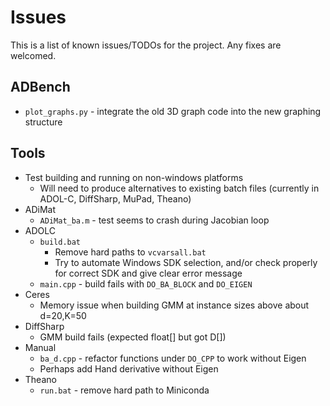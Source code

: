 # Issues

This is a list of known issues/TODOs for the project. Any fixes are welcomed.

## ADBench

- `plot_graphs.py` - integrate the old 3D graph code into the new graphing structure

## Tools

- Test building and running on non-windows platforms
    - Will need to produce alternatives to existing batch files (currently in ADOL-C, DiffSharp, MuPad, Theano)
- ADiMat
    - `ADiMat_ba.m` - test seems to crash during Jacobian loop
- ADOLC
    - `build.bat`
        - Remove hard paths to `vcvarsall.bat`
        - Try to automate Windows SDK selection, and/or check properly for correct SDK and give clear error message
    - `main.cpp` - build fails with `DO_BA_BLOCK` and `DO_EIGEN`
- Ceres
    - Memory issue when building GMM at instance sizes above about d=20,K=50
- DiffSharp
    - GMM build fails (expected float[] but got D[])
- Manual
    - `ba_d.cpp` - refactor functions under `DO_CPP` to work without Eigen
    - Perhaps add Hand derivative without Eigen
- Theano
    - `run.bat` - remove hard path to Miniconda
